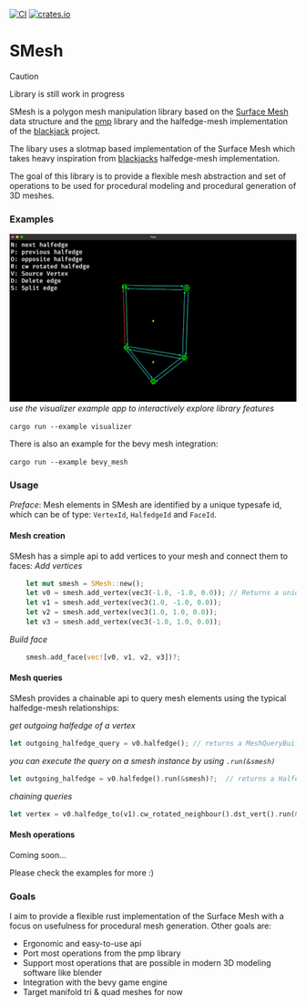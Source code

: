[![CI](https://github.com/Bendzae/SMesh/actions/workflows/rust.yml/badge.svg)](https://github.com/Bendzae/SMesh/actions/workflows/rust.yml)
[![crates.io](https://img.shields.io/crates/v/smesh.svg)](https://crates.io/crates/smesh)

# SMesh

> [!CAUTION]
> Library is still work in progress

SMesh is a polygon mesh manipulation library based on the
[Surface Mesh](https://link.springer.com/chapter/10.1007/978-3-642-24734-7_29)
data structure and the [pmp](https://github.com/pmp-library/pmp-library)
library and the halfedge-mesh implementation of the [blackjack](https://github.com/setzer22/blackjack)
project.

The libary uses a slotmap based implementation of the Surface Mesh which takes heavy inspiration from
[blackjacks](https://github.com/setzer22/blackjack) halfedge-mesh implementation.

The goal of this library is to provide a flexible mesh abstraction and
set of operations to be used for procedural modeling and procedural generation
of 3D meshes.

### Examples

![screenshot](visualizer_screenshot.png)
_use the visualizer example app to interactively explore library features_

`cargo run --example visualizer`

There is also an example for the bevy mesh integration:

`cargo run --example bevy_mesh`

### Usage

_Preface_: Mesh elements in SMesh are identified by a unique typesafe id, which can be of type:
`VertexId`, `HalfedgeId` and `FaceId`.

#### Mesh creation

SMesh has a simple api to add vertices to your mesh and connect them to faces:
_Add vertices_

```rust
    let mut smesh = SMesh::new();
    let v0 = smesh.add_vertex(vec3(-1.0, -1.0, 0.0)); // Returns a unique VertexId
    let v1 = smesh.add_vertex(vec3(1.0, -1.0, 0.0));
    let v2 = smesh.add_vertex(vec3(1.0, 1.0, 0.0));
    let v3 = smesh.add_vertex(vec3(-1.0, 1.0, 0.0));
```

_Build face_

```rust
    smesh.add_face(vec![v0, v1, v2, v3])?;
```

#### Mesh queries

SMesh provides a chainable api to query mesh elements using the typical halfedge-mesh relationships:

_get outgoing halfedge of a vertex_

```rust
let outgoing_halfedge_query = v0.halfedge(); // returns a MeshQueryBuilder<HalfedgeId>
```

_you can execute the query on a smesh instance by using `.run(&smesh)`_

```rust
let outgoing_halfedge = v0.halfedge().run(&smesh)?;  // returns a HalfedgeId
```

_chaining queries_

```rust
let vertex = v0.halfedge_to(v1).cw_rotated_neighbour().dst_vert().run(&smesh)?;  // returns a VertexId
```

#### Mesh operations

Coming soon...

Please check the examples for more :)

### Goals

I aim to provide a flexible rust implementation of the Surface Mesh with a focus
on usefulness for procedural mesh generation. Other goals are:

- Ergonomic and easy-to-use api
- Port most operations from the pmp library
- Support most operations that are possible in modern 3D modeling software like
  blender
- Integration with the bevy game engine
- Target manifold tri & quad meshes for now
